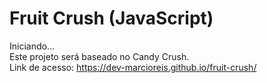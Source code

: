 # Fruit Crush (JavaScript)
Iniciando...<br>
Este projeto será baseado no Candy Crush.<br>
Link de acesso: https://dev-marcioreis.github.io/fruit-crush/
